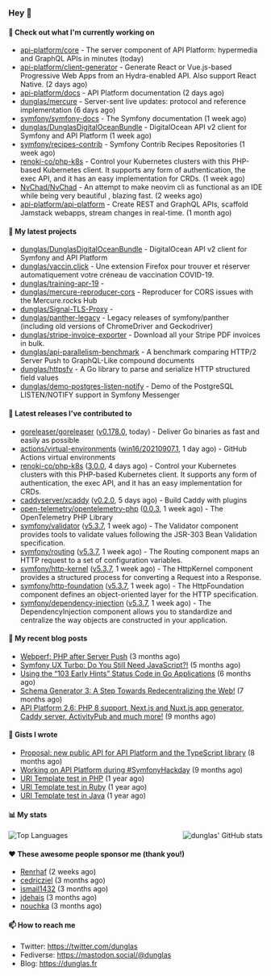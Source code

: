 ### Hey 👋

#### 👷 Check out what I'm currently working on

- [api-platform/core](https://github.com/api-platform/core) - The server component of API Platform: hypermedia and GraphQL APIs in minutes (today)
- [api-platform/client-generator](https://github.com/api-platform/client-generator) - Generate React or Vue.js-based Progressive Web Apps from an Hydra-enabled API. Also support React Native. (2 days ago)
- [api-platform/docs](https://github.com/api-platform/docs) - API Platform documentation (2 days ago)
- [dunglas/mercure](https://github.com/dunglas/mercure) - Server-sent live updates: protocol and reference implementation (6 days ago)
- [symfony/symfony-docs](https://github.com/symfony/symfony-docs) - The Symfony documentation (1 week ago)
- [dunglas/DunglasDigitalOceanBundle](https://github.com/dunglas/DunglasDigitalOceanBundle) - DigitalOcean API v2 client for Symfony and API Platform (1 week ago)
- [symfony/recipes-contrib](https://github.com/symfony/recipes-contrib) - Symfony Contrib Recipes Repositories (1 week ago)
- [renoki-co/php-k8s](https://github.com/renoki-co/php-k8s) - Control your Kubernetes clusters with this PHP-based Kubernetes client. It supports any form of authentication, the exec API, and it has an easy implementation for CRDs. (1 week ago)
- [NvChad/NvChad](https://github.com/NvChad/NvChad) - An attempt to make neovim cli as functional as an IDE while being very beautiful , blazing fast. (2 weeks ago)
- [api-platform/api-platform](https://github.com/api-platform/api-platform) - Create REST and GraphQL APIs, scaffold Jamstack webapps, stream changes in real-time. (1 month ago)

#### 🌱 My latest projects

- [dunglas/DunglasDigitalOceanBundle](https://github.com/dunglas/DunglasDigitalOceanBundle) - DigitalOcean API v2 client for Symfony and API Platform
- [dunglas/vaccin.click](https://github.com/dunglas/vaccin.click) - Une extension Firefox pour trouver et réserver automatiquement votre créneau de vaccination COVID-19.
- [dunglas/training-apr-19](https://github.com/dunglas/training-apr-19) - 
- [dunglas/mercure-reproducer-cors](https://github.com/dunglas/mercure-reproducer-cors) - Reproducer for CORS issues with the Mercure.rocks Hub
- [dunglas/Signal-TLS-Proxy](https://github.com/dunglas/Signal-TLS-Proxy) - 
- [dunglas/panther-legacy](https://github.com/dunglas/panther-legacy) - Legacy releases of symfony/panther (including old versions of ChromeDriver and Geckodriver)
- [dunglas/stripe-invoice-exporter](https://github.com/dunglas/stripe-invoice-exporter) - Download all your Stripe PDF invoices in bulk.
- [dunglas/api-parallelism-benchmark](https://github.com/dunglas/api-parallelism-benchmark) - A benchmark comparing HTTP/2 Server Push to GraphQL-Like compound documents
- [dunglas/httpsfv](https://github.com/dunglas/httpsfv) - A Go library to parse and serialize HTTP structured field values
- [dunglas/demo-postgres-listen-notify](https://github.com/dunglas/demo-postgres-listen-notify) - Demo of the PostgreSQL LISTEN/NOTIFY support in Symfony Messenger

#### 🔭 Latest releases I've contributed to

- [goreleaser/goreleaser](https://github.com/goreleaser/goreleaser) ([v0.178.0](https://github.com/goreleaser/goreleaser/releases/tag/v0.178.0), today) - Deliver Go binaries as fast and easily as possible
- [actions/virtual-environments](https://github.com/actions/virtual-environments) ([win16/20210907.1](https://github.com/actions/virtual-environments/releases/tag/win16%2F20210907.1), 1 day ago) - GitHub Actions virtual environments
- [renoki-co/php-k8s](https://github.com/renoki-co/php-k8s) ([3.0.0](https://github.com/renoki-co/php-k8s/releases/tag/3.0.0), 4 days ago) - Control your Kubernetes clusters with this PHP-based Kubernetes client. It supports any form of authentication, the exec API, and it has an easy implementation for CRDs.
- [caddyserver/xcaddy](https://github.com/caddyserver/xcaddy) ([v0.2.0](https://github.com/caddyserver/xcaddy/releases/tag/v0.2.0), 5 days ago) - Build Caddy with plugins
- [open-telemetry/opentelemetry-php](https://github.com/open-telemetry/opentelemetry-php) ([0.0.3](https://github.com/open-telemetry/opentelemetry-php/releases/tag/0.0.3), 1 week ago) - The OpenTelemetry PHP Library
- [symfony/validator](https://github.com/symfony/validator) ([v5.3.7](https://github.com/symfony/validator/releases/tag/v5.3.7), 1 week ago) - The Validator component provides tools to validate values following the JSR-303 Bean Validation specification.
- [symfony/routing](https://github.com/symfony/routing) ([v5.3.7](https://github.com/symfony/routing/releases/tag/v5.3.7), 1 week ago) - The Routing component maps an HTTP request to a set of configuration variables.
- [symfony/http-kernel](https://github.com/symfony/http-kernel) ([v5.3.7](https://github.com/symfony/http-kernel/releases/tag/v5.3.7), 1 week ago) - The HttpKernel component provides a structured process for converting a Request into a Response.
- [symfony/http-foundation](https://github.com/symfony/http-foundation) ([v5.3.7](https://github.com/symfony/http-foundation/releases/tag/v5.3.7), 1 week ago) - The HttpFoundation component defines an object-oriented layer for the HTTP specification.
- [symfony/dependency-injection](https://github.com/symfony/dependency-injection) ([v5.3.7](https://github.com/symfony/dependency-injection/releases/tag/v5.3.7), 1 week ago) - The DependencyInjection component allows you to standardize and centralize the way objects are constructed in your application.

#### 📜 My recent blog posts

- [Webperf: PHP after Server Push](https://dunglas.fr/2021/05/webperf-php-after-server-push/) (3 months ago)
- [Symfony UX Turbo: Do You Still Need JavaScript?!](https://dunglas.fr/2021/04/symfony-ux-turbo-do-you-still-need-javascript/) (5 months ago)
- [Using the “103 Early Hints” Status Code in Go Applications](https://dunglas.fr/2021/02/using-the-103-early-hints-status-code-in-go-applications/) (6 months ago)
- [Schema Generator 3: A Step Towards Redecentralizing the Web!](https://dunglas.fr/2021/01/schema-generator-3-a-step-towards-redecentralizing-the-web/) (7 months ago)
- [API Platform 2.6: PHP 8 support, Next.js and Nuxt.js app generator, Caddy server, ActivityPub and much more!](https://dunglas.fr/2020/12/api-platform-2-6-php-8-support-next-js-and-nuxt-js-app-generator-caddy-server-activitypub-and-much-more/) (9 months ago)

#### 📓 Gists I wrote

- [Proposal: new public API for API Platform and the TypeScript library](https://gist.github.com/4da2026f34bf7f18e1db955ef8a9b417) (8 months ago)
- [Working on API Platform during #SymfonyHackday](https://gist.github.com/3949272d40e6390cdd2850a4f312a02a) (9 months ago)
- [URI Template test in PHP](https://gist.github.com/5b10b586427cf66e78a968f82f80691a) (1 year ago)
- [URI Template test in Ruby](https://gist.github.com/ec793690f66167cb849c02284ecf748d) (1 year ago)
- [URI Template test in Java](https://gist.github.com/788b70312231d24e46d7632c634784f5) (1 year ago)

#### 📊 My stats

<img align="right" alt="dunglas' GitHub stats" src="https://github-readme-stats.vercel.app/api?username=dunglas&count_private=1&show_icons=true">

![Top Languages](https://github-readme-stats.vercel.app/api/top-langs/?username=dunglas)

#### ❤️ These awesome people sponsor me (thank you!)

- [Renrhaf](https://github.com/Renrhaf) (2 weeks ago)
- [cedricziel](https://github.com/cedricziel) (3 months ago)
- [ismail1432](https://github.com/ismail1432) (3 months ago)
- [jdehais](https://github.com/jdehais) (3 months ago)
- [nouchka](https://github.com/nouchka) (3 months ago)

#### 📫 How to reach me

- Twitter: https://twitter.com/dunglas
- Fediverse: https://mastodon.social/@dunglas
- Blog: https://dunglas.fr
